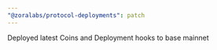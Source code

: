 ```yaml
---
"@zoralabs/protocol-deployments": patch
---
```


Deployed latest Coins and Deployment hooks to base mainnet
